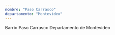 ```yaml
---
nombre: "Paso Carrasco"
departamento: "Montevideo"
---
```


Barrio Paso Carrasco
Departamento de Montevideo
